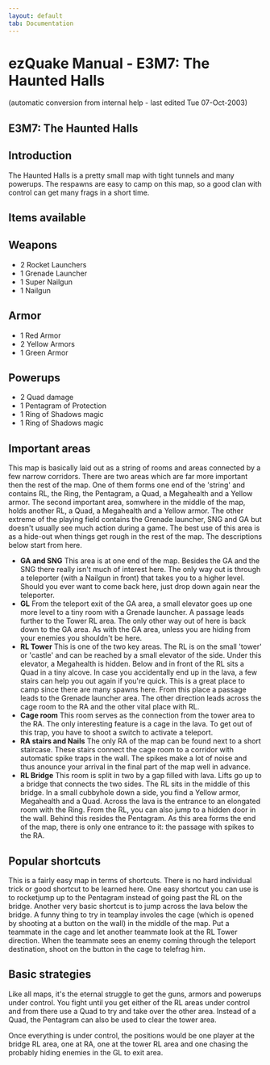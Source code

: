 ```yaml
---
layout: default
tab: Documentation
---
```


# ezQuake Manual - E3M7: The Haunted Halls
(automatic conversion from internal help - last edited Tue 07-Oct-2003)

## E3M7: The Haunted Halls

## Introduction

The Haunted Halls is a pretty small map with tight tunnels and many powerups. The respawns are easy to camp on this map, so a good clan with control can get many frags in a short time.

## Items available
## Weapons

- 2 Rocket Launchers
- 1 Grenade Launcher
- 1 Super Nailgun
- 1 Nailgun

## Armor

- 1 Red Armor
- 2 Yellow Armors
- 1 Green Armor

## Powerups

- 2 Quad damage
- 1 Pentagram of Protection
- 1 Ring of Shadows magic
- 1 Ring of Shadows magic


## Important areas

This map is basically laid out as a string of rooms and areas connected by a few narrow corridors. There are two areas which are far more important then the rest of the map. One of them forms one end of the 'string' and contains RL, the Ring, the Pentagram, a Quad, a Megahealth and a Yellow armor. The second important area, somwhere in the middle of the map, holds another RL, a Quad, a Megahealth and a Yellow armor. The other extreme of the playing field contains the Grenade launcher, SNG and GA but doesn't usually see much action during a game. The best use of this area is as a hide-out when things get rough in the rest of the map. The descriptions below start from here.

- **GA and SNG** This area is at one end of the map. Besides the GA and the SNG there really isn't much of interest here. The only way out is through a teleporter (with a Nailgun in front) that takes you to a higher level. Should you ever want to come back here, just drop down again near the teleporter.
- **GL** From the teleport exit of the GA area, a small elevator goes up one more level to a tiny room with a Grenade launcher. A passage leads further to the Tower RL area. The only other way out of here is back down to the GA area. As with the GA area, unless you are hiding from your enemies you shouldn't be here.
- **RL Tower** This is one of the two key areas. The RL is on the small 'tower' or 'castle' and can be reached by a small elevator of the side. Under this elevator, a Megahealth is hidden. Below and in front of the RL sits a Quad in a tiny alcove. In case you accidentally end up in the lava, a few stairs can help you out again if you're quick. This is a great place to camp since there are many spawns here. From this place a passage leads to the Grenade launcher area. The other direction leads across the cage room to the RA and the other vital place with RL.
- **Cage room** This room serves as the connection from the tower area to the RA. The only interesting feature is a cage in the lava. To get out of this trap, you have to shoot a switch to activate a teleport.
- **RA stairs and Nails** The only RA of the map can be found next to a short staircase. These stairs connect the cage room to a corridor with automatic spike traps in the wall. The spikes make a lot of noise and thus anounce your arrival in the final part of the map well in advance.
- **RL Bridge** This room is split in two by a gap filled with lava. Lifts go up to a bridge that connects the two sides. The RL sits in the middle of this bridge. In a small cubbyhole down a side, you find a Yellow armor, Megahealth and a Quad. Across the lava is the entrance to an elongated room with the Ring. From the RL, you can also jump to a hidden door in the wall. Behind this resides the Pentagram. As this area forms the end of the map, there is only one entrance to it: the passage with spikes to the RA.

## Popular shortcuts

This is a fairly easy map in terms of shortcuts. There is no hard individual trick or good shortcut to be learned here. One easy shortcut you can use is to rocketjump up to the Pentagram instead of going past the RL on the bridge. Another very basic shortcut is to jump across the lava below the bridge. A funny thing to try in teamplay involes the cage (which is opened by shooting at a button on the wall) in the middle of the map. Put a teammate in the cage and let another teammate look at the RL Tower direction. When the teammate sees an enemy coming through the teleport destination, shoot on the button in the cage to telefrag him.
## Basic strategies

Like all maps, it's the eternal struggle to get the guns, armors and powerups under control. You fight until you get either of the RL areas under control and from there use a Quad to try and take over the other area. Instead of a Quad, the Pentagram can also be used to clear the tower area.

Once everything is under control, the positions would be one player at the bridge RL area, one at RA, one at the tower RL area and one chasing the probably hiding enemies in the GL to exit area.
